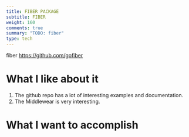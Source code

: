```yaml
---
title: FIBER PACKAGE
subtitle: FIBER
weight: 160
comments: true
summary: "TODO: fiber"
type: tech
---
```


fiber
https://github.com/gofiber

# What I like about it

1. The github repo has a lot of interesting examples and documentation.
2. The Middlewear is very interesting.

# What I want to accomplish